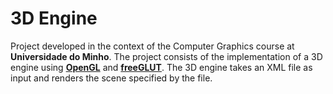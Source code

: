 # 3D Engine

Project developed in the context of the Computer Graphics course at **Universidade do Minho**.
The project consists of the implementation of a 3D engine using [**OpenGL**](https://www.opengl.org/about/) and [**freeGLUT**](http://freeglut.sourceforge.net/). The 3D engine
takes an XML file as input and renders the scene specified by the file.
